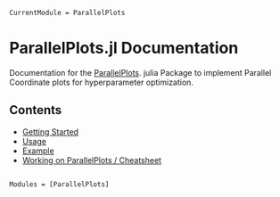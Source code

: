 ```@meta
CurrentModule = ParallelPlots
```

# ParallelPlots.jl Documentation 

Documentation for the [ParallelPlots](https://github.com/moritz155/ParallelPlots.jl). julia Package to implement Parallel Coordinate plots for hyperparameter optimization.

## Contents
* [Getting Started](https://github.com/moritz155/ParallelPlots/blob/main/docs/src/getting_started.md)
* [Usage](https://github.com/moritz155/ParallelPlots/blob/main/docs/src/usage.md)
* [Example](https://github.com/moritz155/ParallelPlots/blob/main/docs/src/examples.md)
* [Working on ParallelPlots / Cheatsheet](https://github.com/moritz155/ParallelPlots/blob/main/docs/src/development.md)

```@index
```

```@autodocs
Modules = [ParallelPlots]
```
